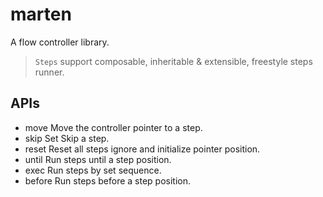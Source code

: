 # marten
A flow controller library.

>`Steps` support composable, inheritable & extensible, freestyle steps runner.

## APIs
* move
Move the controller pointer to a step.
* skip
Set Skip a step.
* reset
Reset all steps ignore and initialize pointer position.
* until
Run steps until a step position.
* exec
Run steps by set sequence.
* before
Run steps before a step position.